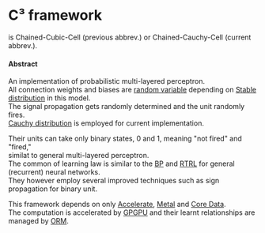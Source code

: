 # C³ framework
is Chained-Cubic-Cell (previous abbrev.) or Chained-Cauchy-Cell (current abbrev.).  
  
#### Abstract
An implementation of probabilistic multi-layered perceptron.  
All connection weights and biases are [random variable](https://wikipedia.org/wiki/Random_variable) depending on [Stable distribution](https://wikipedia.org/wiki/Stable_distribution) in this model.   
The signal propagation gets randomly determined and the unit randomly fires.  
[Cauchy distribution](https://wikipedia.org/wiki/Cauchy_distribution) is employed for current implementation.   
  
Their units can take only binary states, 0 and 1, meaning "not fired" and "fired,"   
similat to general multi-layered perceptron.  
The common of learning law is similar to the [BP](https://wikipedia.org/wiki/Backpropagation) and [RTRL](https://en.wikipedia.org/wiki/Backpropagation) for general (recurrent) neural networks.  
They however employ several improved techniques such as sign propagation for binary unit.  

This framework depends on only [Accelerate](https://developer.apple.com/library/tvos/documentation/Accelerate/Reference/AccelerateFWRef), [Metal](https://developer.apple.com/library/mac/documentation/Metal/Reference/MetalFrameworkReference/) and [Core Data](https://developer.apple.com/library/watchos/documentation/Cocoa/Conceptual/CoreData/).  
The computation is accelerated by [GPGPU](https://wikipedia.org/wiki/General-purpose_computing_on_graphics_processing_units)   and their learnt relationships are managed by [ORM](https://wikipedia.org/wiki/Object-relational_mapping).  
